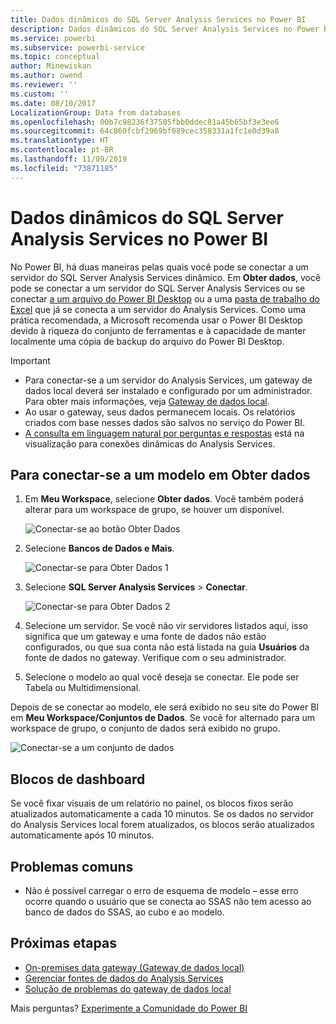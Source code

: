 ```yaml
---
title: Dados dinâmicos do SQL Server Analysis Services no Power BI
description: Dados dinâmicos do SQL Server Analysis Services no Power BI. Isso é feito por meio de uma fonte de dados que foi configurada para um gateway corporativo.
ms.service: powerbi
ms.subservice: powerbi-service
ms.topic: conceptual
author: Minewiskan
ms.author: owend
ms.reviewer: ''
ms.custom: ''
ms.date: 08/10/2017
LocalizationGroup: Data from databases
ms.openlocfilehash: 00b7c98236f37505fbb0ddec81a45b65bf3e3ee6
ms.sourcegitcommit: 64c860fcbf2969bf089cec358331a1fc1e0d39a8
ms.translationtype: HT
ms.contentlocale: pt-BR
ms.lasthandoff: 11/09/2019
ms.locfileid: "73871185"
---
```

# <a name="sql-server-analysis-services-live-data-in-power-bi"></a>Dados dinâmicos do SQL Server Analysis Services no Power BI

No Power BI, há duas maneiras pelas quais você pode se conectar a um servidor do SQL Server Analysis Services dinâmico. Em **Obter dados**, você pode se conectar a um servidor do SQL Server Analysis Services ou se conectar [a um arquivo do Power BI Desktop](service-desktop-files.md) ou a uma [pasta de trabalho do Excel](service-excel-workbook-files.md) que já se conecta a um servidor do Analysis Services. Como uma prática recomendada, a Microsoft recomenda usar o Power BI Desktop devido à riqueza do conjunto de ferramentas e à capacidade de manter localmente uma cópia de backup do arquivo do Power BI Desktop.

>[!IMPORTANT]
> * Para conectar-se a um servidor do Analysis Services, um gateway de dados local deverá ser instalado e configurado por um administrador. Para obter mais informações, veja [Gateway de dados local](service-gateway-onprem.md).
> * Ao usar o gateway, seus dados permanecem locais.  Os relatórios criados com base nesses dados são salvos no serviço do Power BI. 
> * [A consulta em linguagem natural por perguntas e respostas](service-q-and-a-direct-query.md) está na visualização para conexões dinâmicas do Analysis Services.

## <a name="to-connect-to-a-model-from-get-data"></a>Para conectar-se a um modelo em Obter dados

1. Em **Meu Workspace**, selecione **Obter dados**. Você também poderá alterar para um workspace de grupo, se houver um disponível.

   ![Conectar-se ao botão Obter Dados](media/sql-server-analysis-services-tabular-data/connecttoas_getdatabutton.png)

2. Selecione **Bancos de Dados e Mais**.

   ![Conectar-se para Obter Dados 1](media/sql-server-analysis-services-tabular-data/connecttoas_getdata_1.png)

3. Selecione **SQL Server Analysis Services** > **Conectar**.

   ![Conectar-se para Obter Dados 2](media/sql-server-analysis-services-tabular-data/connecttoas_getdata_2.png)

4. Selecione um servidor. Se você não vir servidores listados aqui, isso significa que um gateway e uma fonte de dados não estão configurados, ou que sua conta não está listada na guia **Usuários** da fonte de dados no gateway. Verifique com o seu administrador.

5. Selecione o modelo ao qual você deseja se conectar. Ele pode ser Tabela ou Multidimensional.

Depois de se conectar ao modelo, ele será exibido no seu site do Power BI em **Meu Workspace/Conjuntos de Dados**. Se você for alternado para um workspace de grupo, o conjunto de dados será exibido no grupo.

![Conectar-se a um conjunto de dados](media/sql-server-analysis-services-tabular-data/connecttoas_dataset_5.png)

## <a name="dashboard-tiles"></a>Blocos de dashboard

Se você fixar visuais de um relatório no painel, os blocos fixos serão atualizados automaticamente a cada 10 minutos. Se os dados no servidor do Analysis Services local forem atualizados, os blocos serão atualizados automaticamente após 10 minutos.

## <a name="common-issues"></a>Problemas comuns

* Não é possível carregar o erro de esquema de modelo – esse erro ocorre quando o usuário que se conecta ao SSAS não tem acesso ao banco de dados do SSAS, ao cubo e ao modelo.

## <a name="next-steps"></a>Próximas etapas

* [On-premises data gateway (Gateway de dados local)](service-gateway-onprem.md)  
* [Gerenciar fontes de dados do Analysis Services](service-gateway-enterprise-manage-ssas.md)  
* [Solução de problemas do gateway de dados local](service-gateway-onprem-tshoot.md)  

Mais perguntas? [Experimente a Comunidade do Power BI](https://community.powerbi.com/)